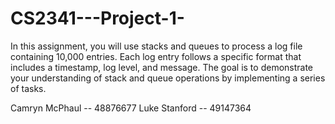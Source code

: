 # CS2341---Project-1-
In this assignment, you will use stacks and queues to process a log file containing 10,000 entries. Each log entry follows a specific format that includes a timestamp, log level, and message. The goal is to demonstrate your understanding of stack and queue operations by implementing a series of tasks.

Camryn McPhaul -- 48876677
Luke Stanford -- 49147364
